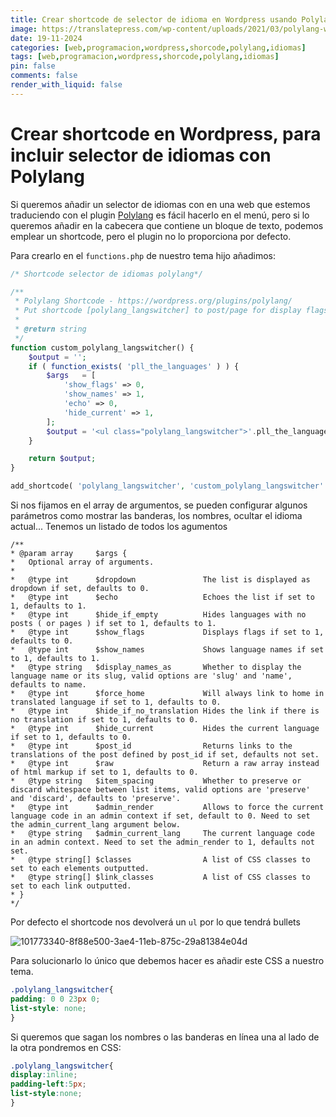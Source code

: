 ```yaml
---
title: Crear shortcode de selector de idioma en Wordpress usando Polylang para la traducción
image: https://translatepress.com/wp-content/uploads/2021/03/polylang-woocommerce-alternative.png.webp
date: 19-11-2024
categories: [web,programacion,wordpress,shorcode,polylang,idiomas]
tags: [web,programacion,wordpress,shorcode,polylang,idiomas]
pin: false
comments: false
render_with_liquid: false
---
```


# Crear shortcode en Wordpress, para incluir selector de idiomas con Polylang

Si queremos añadir un selector de idiomas con en una web que estemos traduciendo con el plugin [Polylang](https://polylang.pro/)
es fácil hacerlo en el menú, pero si lo queremos añadir en la cabecera que contiene un bloque de texto, podemos emplear
un shortcode, pero el plugin no lo proporciona por defecto.

Para crearlo en el `functions.php` de nuestro tema hijo añadimos:

```php
/* Shortcode selector de idiomas polylang*/

/**
 * Polylang Shortcode - https://wordpress.org/plugins/polylang/
 * Put shortcode [polylang_langswitcher] to post/page for display flags
 *
 * @return string
 */
function custom_polylang_langswitcher() {
	$output = '';
	if ( function_exists( 'pll_the_languages' ) ) {
		$args   = [
			'show_flags' => 0,
			'show_names' => 1,
			'echo' => 0,
			'hide_current' => 1,
		];
		$output = '<ul class="polylang_langswitcher">'.pll_the_languages( $args ). '</ul>';
	}

	return $output;
}

add_shortcode( 'polylang_langswitcher', 'custom_polylang_langswitcher' );
```

Si nos fijamos en el array de argumentos, se pueden configurar algunos parámetros como mostrar las banderas, los nombres,
ocultar el idioma actual... Tenemos un listado de todos los agumentos

```
/**
* @param array     $args {
*   Optional array of arguments.
*
*   @type int      $dropdown               The list is displayed as dropdown if set, defaults to 0.
*   @type int      $echo                   Echoes the list if set to 1, defaults to 1.
*   @type int      $hide_if_empty          Hides languages with no posts ( or pages ) if set to 1, defaults to 1.
*   @type int      $show_flags             Displays flags if set to 1, defaults to 0.
*   @type int      $show_names             Shows language names if set to 1, defaults to 1.
*   @type string   $display_names_as       Whether to display the language name or its slug, valid options are 'slug' and 'name', defaults to name.
*   @type int      $force_home             Will always link to home in translated language if set to 1, defaults to 0.
*   @type int      $hide_if_no_translation Hides the link if there is no translation if set to 1, defaults to 0.
*   @type int      $hide_current           Hides the current language if set to 1, defaults to 0.
*   @type int      $post_id                Returns links to the translations of the post defined by post_id if set, defaults not set.
*   @type int      $raw                    Return a raw array instead of html markup if set to 1, defaults to 0.
*   @type string   $item_spacing           Whether to preserve or discard whitespace between list items, valid options are 'preserve' and 'discard', defaults to 'preserve'.
*   @type int      $admin_render           Allows to force the current language code in an admin context if set, default to 0. Need to set the admin_current_lang argument below.
*   @type string   $admin_current_lang     The current language code in an admin context. Need to set the admin_render to 1, defaults not set.
*   @type string[] $classes                A list of CSS classes to set to each elements outputted.
*   @type string[] $link_classes           A list of CSS classes to set to each link outputted.
* }
*/
```

Por defecto el shortcode nos devolverá un `ul` por lo que tendrá bullets

![101773340-8f88e500-3ae4-11eb-875c-29a81384e04d](https://github.com/user-attachments/assets/7c6dc3cf-6a2b-4bd8-a9d1-99e61f6b0a35)

Para solucionarlo lo único que debemos hacer es añadir este CSS a nuestro tema.

```css
.polylang_langswitcher{
padding: 0 0 23px 0;
list-style: none;
}
```

Si queremos que sagan los nombres o las banderas en línea una al lado de la otra pondremos en CSS:

```css
.polylang_langswitcher{
display:inline;
padding-left:5px;
list-style:none;
}
```
